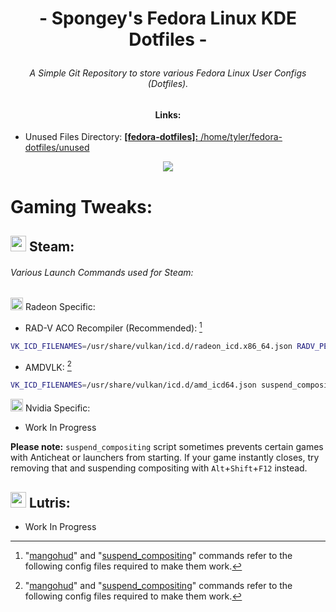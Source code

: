 # <p align=center>- Spongey's Fedora Linux KDE Dotfiles -
###### <p align=center> A Simple Git Repository to store various Fedora Linux User Configs (Dotfiles).


#### <p align=center> Links:
<!--
  - Host Config: [spongeyperson/fedora-dotfiles](https://github.com/spongeyperson/proxmox-config/)
-->
  - Unused Files Directory: [__[fedora-dotfiles]:__ /home/tyler/fedora-dotfiles/unused](https://github.com/spongeyperson/fedora-dotfiles/tree/master/home/tyler/fedora-dotfiles/unused)

<p align=center><img src="https://user-images.githubusercontent.com/28176188/146661813-478ea8c2-f745-47b4-a50f-2fbb7c661b1c.png"> 

# Gaming Tweaks:

## <img src="https://user-images.githubusercontent.com/28176188/142364090-9c9b1eaf-8e94-4402-b943-0d46895032f2.png" width="25" height="25"> Steam:
###### Various Launch Commands used for Steam:

<img src="https://user-images.githubusercontent.com/28176188/142365376-270d160f-33c3-4012-a3d9-541ab65bfdb6.png" width="20" height="20"> Radeon Specific:

- RAD-V ACO Recompiler (Recommended): [^1]
```bash
VK_ICD_FILENAMES=/usr/share/vulkan/icd.d/radeon_icd.x86_64.json RADV_PERFTEST=aco suspend_compositing gamemoderun mangohud %command%
```

- AMDVLK: [^1]
```bash
VK_ICD_FILENAMES=/usr/share/vulkan/icd.d/amd_icd64.json suspend_compositing gamemoderun mangohud %command%
```

<img src="https://user-images.githubusercontent.com/28176188/142362826-8090a147-94ee-4f67-a3ed-f87058a6797d.png" width="20" height="20"> Nvidia Specific:

- Work In Progress

**Please note:** `suspend_compositing` script sometimes prevents certain games with Anticheat or launchers from starting. If your game instantly closes, try removing that and suspending compositing with `Alt`+`Shift`+`F12` instead.

## <img src="https://user-images.githubusercontent.com/28176188/142367009-ea2326c6-16ca-494a-9a4f-2591f90e2cae.png" width="25" height="25"> Lutris:

- Work In Progress

[^Note]: Unused Directory 
[^1]: "[mangohud](https://github.com/spongeyperson/fedora-dotfiles/blob/master/home/tyler/.config/MangoHud/MangoHud.conf)" and "[suspend_compositing](https://github.com/spongeyperson/fedora-dotfiles/blob/master/usr/local/bin/suspend_compositing)" commands refer to the following config files required to make them work.

